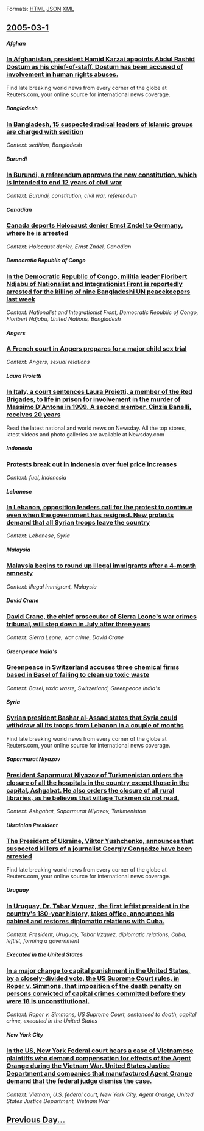 
Formats: [HTML](2005/03/1/index.html)  [JSON](2005/03/1/index.json)  [XML](2005/03/1/index.xml)  

## [2005-03-1](/news/2005/03/1/index.md)

##### Afghan
### [ In Afghanistan, president Hamid Karzai appoints Abdul Rashid Dostum as his chief-of-staff. Dostum has been accused of involvement in human rights abuses. ](/news/2005/03/1/in-afghanistan-president-hamid-karzai-appoints-abdul-rashid-dostum-as-his-chief-of-staff-dostum-has-been-accused-of-involvement-in-human.md)
Find late breaking world news from every corner of the globe at Reuters.com, your online source for international news coverage.

##### Bangladesh
### [ In Bangladesh, 15 suspected radical leaders of Islamic groups are charged with sedition ](/news/2005/03/1/in-bangladesh-15-suspected-radical-leaders-of-islamic-groups-are-charged-with-sedition.md)
_Context: sedition, Bangladesh_

##### Burundi
### [ In Burundi, a referendum approves the new constitution, which is intended to end 12 years of civil war ](/news/2005/03/1/in-burundi-a-referendum-approves-the-new-constitution-which-is-intended-to-end-12-years-of-civil-war.md)
_Context: Burundi, constitution, civil war, referendum_

##### Canadian
### [ Canada deports Holocaust denier Ernst Zndel to Germany, where he is arrested ](/news/2005/03/1/canada-deports-holocaust-denier-ernst-zundel-to-germany-where-he-is-arrested.md)
_Context: Holocaust denier, Ernst Zndel, Canadian_

##### Democratic Republic of Congo
### [ In the Democratic Republic of Congo, militia leader Floribert Ndjabu of Nationalist and Integrationist Front is reportedly arrested for the killing of nine Bangladeshi UN peacekeepers last week ](/news/2005/03/1/in-the-democratic-republic-of-congo-militia-leader-floribert-ndjabu-of-nationalist-and-integrationist-front-is-reportedly-arrested-for-the.md)
_Context: Nationalist and Integrationist Front, Democratic Republic of Congo, Floribert Ndjabu, United Nations, Bangladesh_

##### Angers
### [ A French court in Angers prepares for a major child sex trial ](/news/2005/03/1/a-french-court-in-angers-prepares-for-a-major-child-sex-trial.md)
_Context: Angers, sexual relations_

##### Laura Proietti
### [ In Italy, a court sentences Laura Proietti, a member of the Red Brigades, to life in prison for involvement in the murder of Massimo D'Antona in 1999. A second member, Cinzia Banelli, receives 20 years ](/news/2005/03/1/in-italy-a-court-sentences-laura-proietti-a-member-of-the-red-brigades-to-life-in-prison-for-involvement-in-the-murder-of-massimo-d-anto.md)
Read the latest national and world news on Newsday. All the top stores, latest videos and photo galleries are available at Newsday.com

##### Indonesia
### [ Protests break out in Indonesia over fuel price increases ](/news/2005/03/1/protests-break-out-in-indonesia-over-fuel-price-increases.md)
_Context: fuel, Indonesia_

##### Lebanese
### [ In Lebanon, opposition leaders call for the protest to continue even when the government has resigned. New protests demand that all Syrian troops leave the country ](/news/2005/03/1/in-lebanon-opposition-leaders-call-for-the-protest-to-continue-even-when-the-government-has-resigned-new-protests-demand-that-all-syrian.md)
_Context: Lebanese, Syria_

##### Malaysia
### [ Malaysia begins to round up illegal immigrants after a 4-month amnesty ](/news/2005/03/1/malaysia-begins-to-round-up-illegal-immigrants-after-a-4-month-amnesty.md)
_Context: illegal immigrant, Malaysia_

##### David Crane
### [ David Crane, the chief prosecutor of Sierra Leone's war crimes tribunal, will step down in July after three years ](/news/2005/03/1/david-crane-the-chief-prosecutor-of-sierra-leone-s-war-crimes-tribunal-will-step-down-in-july-after-three-years.md)
_Context: Sierra Leone, war crime, David Crane_

##### Greenpeace India's
### [ Greenpeace in Switzerland accuses three chemical firms based in Basel of failing to clean up toxic waste ](/news/2005/03/1/greenpeace-in-switzerland-accuses-three-chemical-firms-based-in-basel-of-failing-to-clean-up-toxic-waste.md)
_Context: Basel, toxic waste, Switzerland, Greenpeace India's_

##### Syria
### [ Syrian president Bashar al-Assad states that Syria could withdraw all its troops from Lebanon in a couple of months ](/news/2005/03/1/syrian-president-bashar-al-assad-states-that-syria-could-withdraw-all-its-troops-from-lebanon-in-a-couple-of-months.md)
Find late breaking world news from every corner of the globe at Reuters.com, your online source for international news coverage.

##### Saparmurat Niyazov
### [ President Saparmurat Niyazov of Turkmenistan orders the closure of all the hospitals in the country except those in the capital, Ashgabat. He also orders the closure of all rural libraries, as he believes that village Turkmen do not read. ](/news/2005/03/1/president-saparmurat-niyazov-of-turkmenistan-orders-the-closure-of-all-the-hospitals-in-the-country-except-those-in-the-capital-ashgabat.md)
_Context: Ashgabat, Saparmurat Niyazov, Turkmenistan_

##### Ukrainian President
### [ The President of Ukraine, Viktor Yushchenko, announces that suspected killers of a journalist Georgiy Gongadze have been arrested ](/news/2005/03/1/the-president-of-ukraine-viktor-yushchenko-announces-that-suspected-killers-of-a-journalist-georgiy-gongadze-have-been-arrested.md)
Find late breaking world news from every corner of the globe at Reuters.com, your online source for international news coverage.

##### Uruguay
### [ In Uruguay, Dr. Tabar Vzquez, the first leftist president in the country's 180-year history, takes office, announces his cabinet and restores diplomatic relations with Cuba. ](/news/2005/03/1/in-uruguay-dr-tabare-vazquez-the-first-leftist-president-in-the-country-s-180-year-history-takes-office-announces-his-cabinet-and-rest.md)
_Context: President, Uruguay, Tabar Vzquez, diplomatic relations, Cuba, leftist, forming a government_

##### Executed in the United States
### [ In a major change to capital punishment in the United States, by a closely-divided vote, the US Supreme Court rules, in Roper v. Simmons, that imposition of the death penalty on persons convicted of capital crimes committed before they were 18 is unconstitutional. ](/news/2005/03/1/in-a-major-change-to-capital-punishment-in-the-united-states-by-a-closely-divided-vote-the-us-supreme-court-rules-in-roper-v-simmons-t.md)
_Context: Roper v. Simmons, US Supreme Court, sentenced to death, capital crime, executed in the United States_

##### New York City
### [ In the US, New York Federal court hears a case of Vietnamese plaintiffs who demand compensation for effects of the Agent Orange during the Vietnam War. United States Justice Department and companies that manufactured Agent Orange demand that the federal judge dismiss the case.](/news/2005/03/1/in-the-us-new-york-federal-court-hears-a-case-of-vietnamese-plaintiffs-who-demand-compensation-for-effects-of-the-agent-orange-during-the.md)
_Context: Vietnam, U.S. federal court, New York City, Agent Orange, United States Justice Department, Vietnam War_

## [Previous Day...](/news/2005/02/28/index.md)

